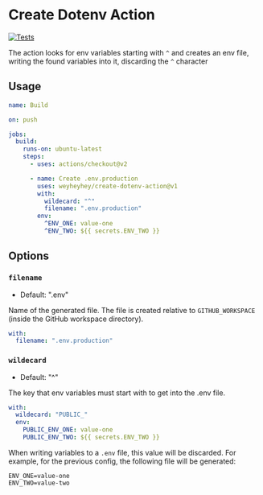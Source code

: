 # Create Dotenv Action

[![Tests](https://github.com/weyheyhey/create-dotenv-action/actions/workflows/tests.yml/badge.svg?branch=master)](https://github.com/weyheyhey/create-dotenv-action/actions/workflows/tests.yml)

The action looks for env variables starting with `^` and creates an env file, writing the found variables into it, discarding the `^` character

## Usage

```yaml
name: Build

on: push

jobs:
  build:
    runs-on: ubuntu-latest
    steps:
      - uses: actions/checkout@v2

      - name: Create .env.production
        uses: weyheyhey/create-dotenv-action@v1
        with:
          wildecard: "^"
          filename: ".env.production"
        env:
          ^ENV_ONE: value-one
          ^ENV_TWO: ${{ secrets.ENV_TWO }}
```

## Options

### `filename`

- Default: ".env"

Name of the generated file. The file is created relative to `GITHUB_WORKSPACE` (inside the GitHub workspace directory).

```yaml
with:
  filename: ".env.production"
```

### `wildecard`

- Default: "^"

The key that env variables must start with to get into the .env file.

```yaml
with:
  wildecard: "PUBLIC_"
  env:
    PUBLIC_ENV_ONE: value-one
    PUBLIC_ENV_TWO: ${{ secrets.ENV_TWO }}
```

When writing variables to a `.env` file, this value will be discarded. For example, for the previous config, the following file will be generated:

```dotenv
ENV_ONE=value-one
ENV_TWO=value-two
```
